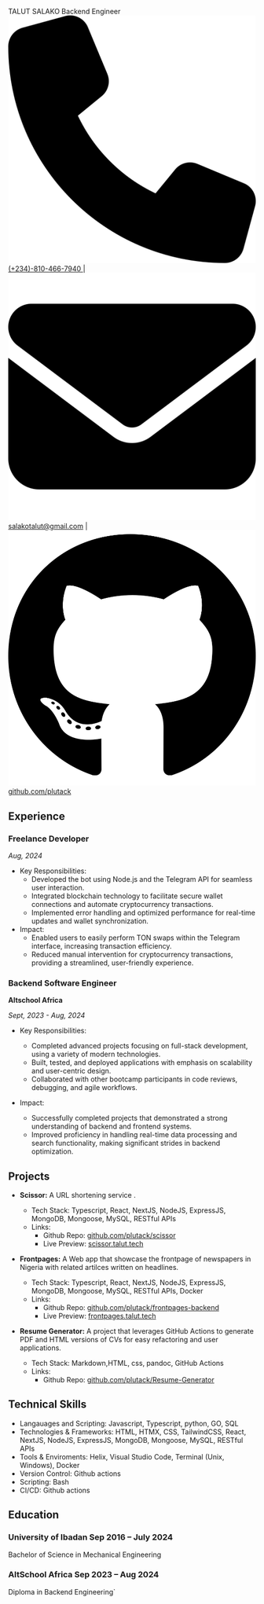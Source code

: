 <link rel="stylesheet"  href="./style.css">

<span class="intro">TALUT SALAKO</span>
<span class="intro">Backend Engineer</span>
<span class="basic-information">
[![Phone](./assets/phone-solid.svg) (+234)-810-466-7940 ](tel:+2348104667940) | 
[![Mail](./assets/envelope-solid.svg) salakotalut@gmail.com](mailto:salakotalut@gmail.com) | 
<a href="https://github.com/plutack" target="_blank">
  <img src="./assets/github.svg" alt="GitHub" /> github.com/plutack
</a>
</span>


## Experience

### Freelance Developer
*Aug, 2024*


- Key Responsibilities:
    - Developed the bot using Node.js and the Telegram API for seamless user interaction.
    - Integrated blockchain technology to facilitate secure wallet connections and automate cryptocurrency transactions.
    - Implemented error handling and optimized performance for real-time updates and wallet synchronization.
- Impact:
    - Enabled users to easily perform TON swaps within the Telegram interface, increasing transaction efficiency.
    - Reduced manual intervention for cryptocurrency transactions, providing a streamlined, user-friendly experience.


### Backend Software Engineer
**Altschool Africa**


*Sept, 2023 - Aug, 2024*


 - Key Responsibilities:
    - Completed advanced projects focusing on full-stack development, using a variety of modern technologies.
    - Built, tested, and deployed applications with emphasis on scalability and user-centric design.
    - Collaborated with other bootcamp participants in code reviews, debugging, and agile workflows.

- Impact:
    - Successfully completed projects that demonstrated a strong understanding of backend and frontend systems.
    - Improved proficiency in handling real-time data processing and search functionality, making significant strides in backend optimization.
    
## Projects

- **Scissor:** A URL shortening service .
    - Tech Stack: Typescript, React, NextJS, NodeJS, ExpressJS, MongoDB, Mongoose, MySQL, RESTful APIs
    - Links:
        - Github Repo: [github.com/plutack/scissor](https://github.com/plutack/scissor)
        - Live Preview: [scissor.talut.tech](https://scissor.talut.tech)


- **Frontpages:** A Web app that showcase the frontpage of newspapers in Nigeria with related artilces written on headlines.
    - Tech Stack: Typescript, React, NextJS, NodeJS, ExpressJS, MongoDB, Mongoose, MySQL, RESTful APIs, Docker
    - Links:
        - Github Repo: [github.com/plutack/frontpages-backend](https://github.com/plutack/frontpages-backend)
        - Live Preview: [frontpages.talut.tech](https://frontpages.talut.tech)

- **Resume Generator:** A project that leverages GitHub Actions to generate PDF and HTML versions of CVs for easy refactoring and user applications.
    - Tech Stack: Markdown,HTML, css, pandoc, GitHub Actions
    - Links:
        - Github Repo: [github.com/plutack/Resume-Generator](https://github.com/plutack/Resume-Generator)

## Technical Skills
- Langauages and Scripting: Javascript, Typescript, python, GO, SQL
- Technologies & Frameworks: HTML, HTMX, CSS, TailwindCSS, React, NextJS, NodeJS, ExpressJS, MongoDB, Mongoose, MySQL, RESTful APIs
- Tools & Enviroments: Helix, Visual Studio Code, Terminal (Unix, Windows), Docker
- Version Control: Github actions
- Scripting: Bash
- CI/CD: Github actions

## Education
### University of Ibadan  <span class="time">Sep 2016 – July 2024</span>
Bachelor of Science in Mechanical Engineering


### AltSchool Africa  <span class="time">Sep 2023 – Aug 2024</span>
Diploma in Backend Engineering`

